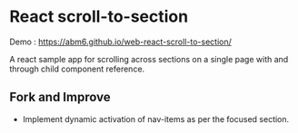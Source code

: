 # React scroll-to-section

Demo : https://abm6.github.io/web-react-scroll-to-section/

A react sample app for scrolling across sections on a single page with and through child component reference.

## Fork and Improve

- Implement dynamic activation of nav-items as per the focused section.